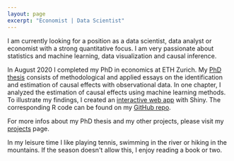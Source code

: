 ```yaml
---
layout: page
excerpt: "Economist | Data Scientist"
---
```


I am currently looking for a position as a data scientist, data analyst or economist with a strong quantitative focus. I am very passionate about statistics and machine learning, data visualization and causal inference.
 
In August 2020 I completed my PhD in economics at ETH Zurich. My [PhD thesis](projects/Doctoral_Thesis_EM.pdf) consists of methodological and applied essays on the identification and estimation of causal effects with observational data. In one chapter, I analyzed the estimation of causal effects using machine learning methods. To illustrate my findings, I created an [interactive web app](https://eliasmoor.shinyapps.io/mlevaluation/) with Shiny. The corresponding R code can be found on my [GitHub repo](https://github.com/emoor/mlevaluation).

For more infos about my PhD thesis and my other projects, please visit my [projects](/projects/) page.

In my leisure time I like playing tennis, swimming in the river or hiking in the mountains. If the season doesn't allow this, I enjoy reading a book or two.
